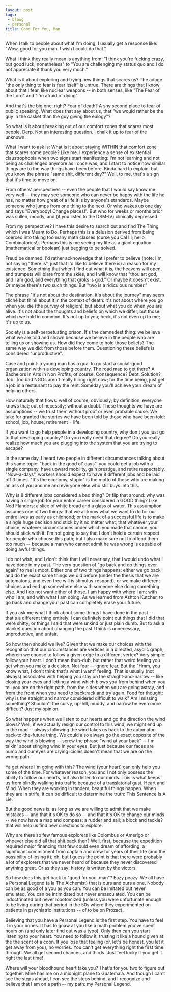 ```yaml
---
layout: post
tags:
 - blawg
 - personal
title: Good For You, Man
---
```


When I talk to people about what I'm doing, I usually get a response like: "Wow, good for you man. I wish I could do that."

What I think they really mean is anything from: "I think you're fucking crazy, but good luck, nonetheless" to "You are challenging my status quo and I do not appreciate it thank you very much."

What is it about exploring and trying new things that scares us? The adage "the only thing to fear is fear itself" is untrue. There are things that I know about that I fear, like nuclear weapons -- in both senses, like "The Fear of the Lord" and "I'm afraid of dying".

And that's the big one, right? Fear of death? A shy second place to fear of public speaking. What does that say about us, that "we would rather be the guy in the casket than the guy giving the eulogy"?

So what is it about breaking out of our comfort zones that scares most people. Derp. Not an interesting question. I chalk it up to fear of the unknown.

What I want to ask is: What is it about staying WITHIN that comfort zone that scares some people? Like me. I experience a sense of existential claustrophobia when two signs start manifesting: I'm not learning and not being as challenged anymore as I once was; and I start to notice how similar things are to the way things have been before. Kinda hard to explain, but you know the phrase "same shit, different day?" Well, to me, that's a sign that it's time to move on.

From others' perspectives -- even the people that I would say know me very well -- they may see someone who can never be happy with the life he has, no matter how great of a life it is by anyone's standards. Maybe someone who jumps from one thing to the next. Or who wakes up one day and says "Everybody! Change places!". But who for weeks or months prior was sullen, moody, and (if you listen to the DSM-IV) clinically depressed.

From my perspective? I have this desire to search out and find The Thing which I was Meant to Do. Perhaps this is a delusion derived from being coerced into taking too many math classes (curse you Cal III; hello Combinatorics!). Perhaps this is me seeing my life as a giant equation (mathematical or boolean) just begging to be solved.

Freud be damned. I'd rather acknowledge that I prefer to believe (note: I'm not saying "there is", just that I'd like to believe there is) a reason for my existence. Something that when I find out what it is, the heavens will open, and trumpets will blare from the skies, and I will know that "thou art god, and I am god, and everything that groks is god." Or maybe it doesn't exist. Or maybe there's two such things. But "two is a ridiculous number."

The phrase "it's not about the destination, it's about the journey" may seem cliché but think about it in the context of death: it's not about where you go when you die (the purvey of religion), but about what you do when you are alive. It's not about the thoughts and beliefs on which we differ, but those which we hold in common. It's not up to you; heck, it's not even up to me; it's up to us.

Society is a self-perpetuating prison. It's the damnedest thing: we believe what we are told and shown because we believe in the people who are telling us or showing us. How did they come to hold those beliefs? The same way we did: from those before them. Questioning these beliefs is considered "unproductive". 

Case and point: a young man has a goal to go start a social-good organization within a developing country. The road map to get there? A Bachelors in Arts in Non Profits, of course. Consequence? Debt. Solution? Job. Too bad NGOs aren't really hiring right now; for the time being, just get a job in a restaurant to pay the rent. Someday you'll achieve your dream of helping others.

How naturally that flows: well of course; obviously; by definition; everyone knows that; out of necessity; without a doubt. These thoughts we have are assumptions -- we trust them without proof or even probable cause. We take for granted the stories we have been told by those who have been told: school, job, house, retirement = life.

If you want to go help people in a developing country, why don't you just go to that developing country? Do you really need that degree? Do you really realize how much you are plugging into the system that you are trying to escape?

In the same day, I heard two people in different circumstances talking about this same topic: "back in the good ol' days", you could get a job with a single company, have upward mobility, gain prestige, and retire respectably. "Now-a-days", workers should expect to have 8 different jobs and be laid off 3 times. "It's the economy, stupid" is the motto of those who are making an ass of you and me and everyone else who still buys into this.

Why is 8 different jobs considered a bad thing? Or flip that around: why was having a single job for your entire career considered a GOOD thing? Like Ned Flanders: a slice of white bread and a glass of water. This assumption assumes one of two things: that we all know what we want to do for our entire lives as early as childhood; or the mark of a successful life is to make a single huge decision and stick by it no matter what; that whatever your choice, whatever circumstances under which you made that choice, you should stick with it. I'm not going to say that I don't hold a certain respect for people who choose this path; but I also make sure not to offend them too much -- because a man who cannot admit he was wrong is capable of doing awful things.

I do not wish, and I don't think that I will never say, that I would undo what I have done in my past. The very question of "go back and do things over again" to me is moot. Either one of two things happens: either we go back and do the exact same things we did before (under the thesis that we are automatons, and even free will is stimulus-respond); or we make different choices and end up somewhere else with someone else doing something else. And I do not want either of those. I am happy with where I am; with who I am; and with what I am doing. As we learned from Ashton Kutcher, to go back and change your past can completely erase your future.

If you ask me what I think about some things I have done in the past -- that's a different thing entirely. I can definitely point out things that I did that were shitty; or things I said that were unkind or just plain dumb. But to ask a blanket question about changing the past I think is unnecessary, unproductive, and unfair.

So how then should we live? Given that we make our choices with the recognition that our circumstances are vertices in a directed, asyclic graph, wherein we choose to follow a given edge to a different vertex? Very simple: follow your heart. I don't mean thub-dub, but rather that weird feeling you get when you make a decision. Not fear -- ignore fear. But the "Hmm, you know what, I don't think that's what I want" feeling. That is usually (not always) associated with helping you stay on the straight-and-narrow -- like closing your eyes and letting a wind which blows you from behind when you tell you are on the right path, from the sides when you are going astray, and from the front when you need to backtrack and try again. Food for thought: why is the straight and narrow considered difficult to walk? Am I missing something? Shouldn't the curvy, up-hill, muddy, and narrow be even more difficult? Just my opinion.

So what happens when we listen to our hearts and go the direction the wind blows? Well, if we actually resign our control to this wind, we might end up in the road -- always following the wind takes us back to the automaton back-to-the-future thing. We could also always go the exact opposite of the way the wind is blowing -- screw the phrase "wind at your back" -- I'm talkin' about stinging wind in your eyes. But just because our faces are numb and our eyes are crying icicles doesn't mean that we are on the wrong path.

Ya get where I'm going with this? The wind (your heart) can only help you some of the time. For whatever reason, you and I not only possess the ability to follow our hearts, but also listen to our minds. This is what keeps us from blindly walking into traffic because of a translatorial gust. Heart and Mind. When they are working in tandem, beautiful things happen. When they are in strife, it can be difficult to determine the truth: This Sentence Is A Lie.

But the good news is: as long as we are willing to admit that we make mistakes -- and that it's OK to do so -- and that it's OK to change our minds -- we now have a map and compass; a rudder and sail; a block and tackle? that will help us find new directions to explore.

Why are there so few famous explorers like Colombus or Amerigo or whoever else did all that shit back then? Well, first, because the expedition required major financing that few could even dream of affording; a significant commitment from captain and crew for years of their life (and the possibility of losing it); oh, but I guess the point is that there were probably a lot of explorers that we never heard of because they never discovered anything great. Or as they say: history is written by the victors.

So how does this get back to "good for you, man"? Eazy peazy. We all have a Personal Legend (a la The Alchemist) that is ours and ours alone. Nobody can be as good of a you as you can. You can be imitated but never emulated. You can be intimidated but never emasculated. You can be indoctrinated but never lobotomized (unless you were unfortunate enough to be living during that period in the 50s where they experimented on patients in psychiatric institutions -- of to be on Prozac).

Believing that you have a Personal Legend is the first step. You have to feel it in your bones. It has to gnaw at you like a math problem you've spent hours on (and only later find out was a typo). Only then can you start listening to your heart. You need to follow it, trusting it like a hound given at the the scent of a coon. If you lose that feeling (or, let's be honest, you let it get away from you), no worries. You can't get everything right the first time through. We all get second chances, and thirds. Just feel lucky if you get it right the last time!

Where will your bloodhound heart take you? That's for you two to figure out together. Mine has me on a midnight plane to Guatemala. And though I can't see the steps ahead, I can see the steps behind, and I recognize and believe that I am on a path -- my path: my Personal Legend.

